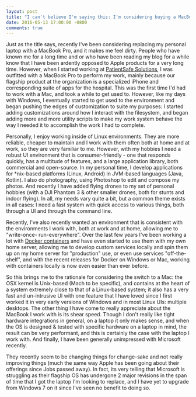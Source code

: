 ```yaml
---
layout: post
title: "I can't believe I'm saying this: I'm considering buying a MacBook Pro"
date: 2016-05-13 17:00:00 -0800
comments: true
---
```

Just as the title says, recently I've been considering replacing my personal
laptop with a MacBook Pro, and it makes me feel dirty. People who have known me
for a long time and or who have been reading my blog for a while know that I
have been ardently opposed to Apple products for a very long time. However,
when I started working at [PatientSafe Solutions](http://www.patientsafesolutions.com/),
I was outfitted with a MacBook Pro to perform my work, mainly because our
flagship product at the organization is a specialized iPhone and corresponding
suite of apps for the hospital. This was the first time I'd had to work with a
Mac, and took a while to get used to. However, like my days with Windows, I
eventually started to get used to the environment and began pushing the edges
of customization to suite my purposes: I started adding customizations around
how I interact with the filesystem, and began adding more and more utility
scripts to make my work system behave the way I needed it to accomplish the
work I had to complete.

Personally, I enjoy working inside of Linux environments. They are more
reliable, cheaper to maintain and I work with them often both at home and at
work, so they are very familiar to me. However, with my hobbies I need a robust
UI environment that is consumer-friendly - one that responds quickly, has a
multitude of features, and a large application library, both commercial and
open-source. In my personal time, I develop applications for \*nix-based
platforms (Linux, Android) in JVM-based languages (Java, Kotlin). I also do
photography, using Photoshop to edit and compose my photos. And recently I have
added flying drones to my set of personal hobbies (with a DJI Phantom 3 & other
smaller drones, both for stunts and indoor flying). In all, my needs vary quite
a bit, but a common theme exists in all cases: I need a fast system with quick
access to various things, both through a UI and through the command line.

Recently, I've also recently wanted an environment that is consistent with the
environments I work with, both at work and at home, allowing me to "write-once-
run-everywhere". Over the last few years I've been working a lot with
[Docker containers](https://docker.io) and have even started to use them with
my own home server, allowing me to develop custom services locally and spin
them up on my home server for "production" use, or even use services
"off-the-shelf", and with the recent releases for Docker on Windows or Mac,
working with containers locally is now even easier than ever before.

So this brings me to the rationale for considering the switch to a Mac: the OSX
kernel is Unix-based (Mach to be specific), and contains at the heart of a
system extremely close to that of a Linux-based system; it also has a very
fast and un-intrusive UI with one feature that I have loved since I first
worked it in very early versions of Windows and in most Linux UIs:
multiple desktops. The other thing I have come to really appreciate about the
MacBook I work with is its shear speed. Though I don't really like tight
hardware integrations in general, on a laptop it only makes sense, and when the
OS is designed & tested with specific hardware on a laptop in mind, the result
can be very performant, and this is certainly the case with the laptop I work
with. And finally, I have been generally unimpressed with Microsoft recently.

They recently seem to be changing things for change-sake and not really
improving things (much the same way Apple has been going about their offerings
since Jobs passed away). In fact, its very telling that Microsoft is struggling
as their flagship OS has undergone 2 major revisions in the span of time that
I got the laptop I'm looking to replace, and I have yet to upgrade from Windows
7 on it since I've seen no benefit to doing so.
